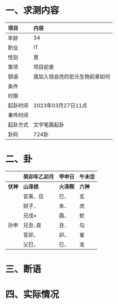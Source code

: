 # 一、求测内容
|项目|内容|
|:-|:-|
|年龄|34|
|职业|IT|
|性别|男|
|策项|项目前景|
|钥语|我加入钱自亮的宏元生物前景如何|
|条件||
|时限||
|起卦时间|2023年03月27日11点|
|事件时间||
|起卦方式|文字笔画起卦|
|卦码|724卦|

# 二、卦
||癸卯年乙卯月|甲申日|午未空|
|:-|:-|:-|:-|
|**伏神**|**山泽损**|**火泽睽**|**六神**|
||官寅、应|巳、|玄|
||财子..|未..|虎|
||兄戌×|酉、|蛇|
|孙申|兄丑..艮|丑..|勾|
||官卯、|卯、|雀|
||父巳、|巳、|龙|


# 三、断语

# 四、实际情况